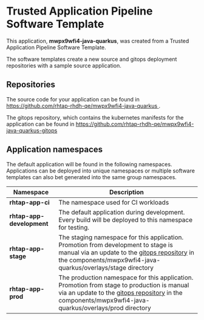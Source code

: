 # Trusted Application Pipeline Software Template

This application, **mwpx9wfi4-java-quarkus**, was created from a Trusted Application Pipeline Software Template.

The software templates create a new source and gitops deployment repositories with a sample source application. 

## Repositories

The source code for your application can be found in [https://github.com/rhtap-rhdh-qe/mwpx9wfi4-java-quarkus ](https://github.com/rhtap-rhdh-qe/mwpx9wfi4-java-quarkus ).
 
The gitops repository, which contains the kubernetes manifests for the application can be found in 
[https://github.com/rhtap-rhdh-qe/mwpx9wfi4-java-quarkus-gitops ](https://github.com/rhtap-rhdh-qe/mwpx9wfi4-java-quarkus-gitops ) 

## Application namespaces 

The default application will be found in the following namespaces. Applications can be deployed into unique namespaces or multiple software templates can also bet generated into the same group namespaces.  

|  Namespace   |  Description   |  
| -------- | -------- |
| **rhtap-app-ci** | The namespace used for CI workloads |
| **rhtap-app-development** | The default application during development. Every build will be deployed to this namespace for testing. |
| **rhtap-app-stage** | The staging namespace for this application. Promotion from development to stage is manual via an update to the [gitops repository](https://github.com/rhtap-rhdh-qe/mwpx9wfi4-java-quarkus-gitops ) in the components/mwpx9wfi4-java-quarkus/overlays/stage directory |
| **rhtap-app-prod** | The production namespace for this application. Promotion from stage to production is manual via an update to the [gitops repository](https://github.com/rhtap-rhdh-qe/mwpx9wfi4-java-quarkus-gitops ) in the components/mwpx9wfi4-java-quarkus/overlays/prod directory |